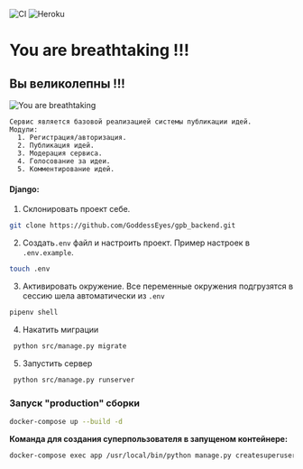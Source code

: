 ![CI](https://github.com/GoddessEyes/gpb_backend/workflows/CI/badge.svg)
![Heroku](https://heroku-badge.herokuapp.com/?app=heroku-badge)

# You are breathtaking !!!

## Вы великолепны !!!

![You are breathtaking](https://memepedia.ru/wp-content/uploads/2019/06/keanu-meme.jpg)


```text
Сервис является базовой реализацией системы публикации идей.
Модули:
  1. Регистрация/авторизация.
  2. Публикация идей.
  3. Модерация сервиса.
  4. Голосование за идеи.
  5. Комментирование идей. 
```

#### Django:
1) Склонировать проект себе.
```bash
git clone https://github.com/GoddessEyes/gpb_backend.git
```
2) Создать`.env` файл и настроить проект. Пример настроек в `.env.example`.
```bash
touch .env
```
3) Активировать окружение.  Все переменные окружения подгрузятся в сессию шела автоматически из `.env`
```bash 
pipenv shell
```
4) Накатить миграции 
```bash
 python src/manage.py migrate
```
5) Запустить сервер 
```bash
 python src/manage.py runserver
```

### Запуск "production" сборки

```bash 
docker-compose up --build -d
```

__Команда для создания суперпользователя в запущеном контейнере:__

```bash
docker-compose exec app /usr/local/bin/python manage.py createsuperuser
```

